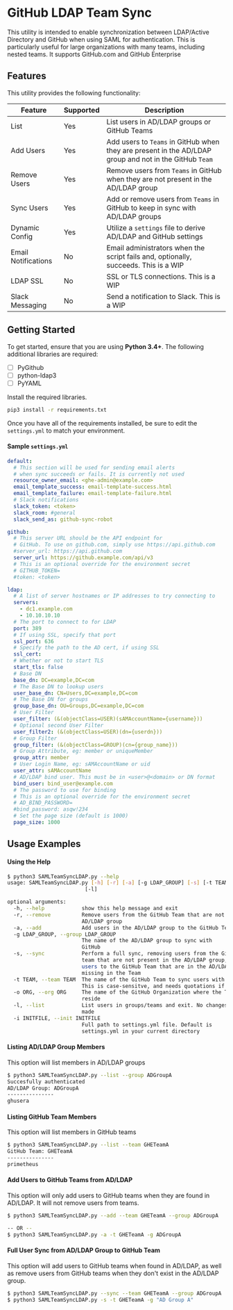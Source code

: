 # GitHub LDAP Team Sync
This utility is intended to enable synchronization between LDAP/Active Directory and GitHub when using SAML for authentication. This is particularly useful for large organizations with many teams, including nested teams. It supports GitHub.com and GitHub Enterprise

## Features
This utility provides the following functionality:

| Feature | Supported | Description | 
| --- | --- | --- |
| List | Yes | List users in AD/LDAP groups or GitHub Teams |
| Add Users | Yes | Add users to `Teams` in GitHub when they are present in the AD/LDAP group and not in the GitHub `Team` |
| Remove Users | Yes | Remove users from `Teams` in GitHub when they are not present in the AD/LDAP group |
| Sync Users | Yes | Add or remove users from `Teams` in GitHub to keep in sync with AD/LDAP groups |
| Dynamic Config | Yes | Utilize a `settings` file to derive AD/LDAP and GitHub settings |
| Email Notifications | No | Email administrators when the script fails and, optionally, succeeds. This is a WIP |
| LDAP SSL | No | SSL or TLS connections. This is a WIP |
| Slack Messaging | No | Send a notification to Slack. This is a WIP |

## Getting Started
To get started, ensure that you are using **Python 3.4+**. The following additional libraries are required:

- [ ] PyGithub
- [ ] python-ldap3
- [ ] PyYAML

Install the required libraries.

```bash
pip3 install -r requirements.txt
```

Once you have all of the requirements installed, be sure to edit the `settings.yml` to match your environment.

#### Sample `settings.yml`

```yaml
default:
  # This section will be used for sending email alerts
  # when sync succeeds or fails. It is currently not used
  resource_owner_email: <ghe-admin@example.com>
  email_template_success: email-template-success.html
  email_template_failure: email-template-failure.html
  # Slack notifications
  slack_token: <token>
  slack_room: #general
  slack_send_as: github-sync-robot

github:
  # This server URL should be the API endpoint for
  # GitHub. To use on github.com, simply use https://api.github.com
  #server_url: https://api.github.com
  server_url: https://github.example.com/api/v3
  # This is an optional override for the environment secret
  # GITHUB_TOKEN=
  #token: <token>

ldap:
  # A list of server hostnames or IP addresses to try connecting to
  servers:
    - dc1.example.com
    - 10.10.10.10
  # The port to connect to for LDAP
  port: 389
  # If using SSL, specify that port
  ssl_port: 636
  # Specify the path to the AD cert, if using SSL
  ssl_cert:
  # Whether or not to start TLS
  start_tls: false
  # Base DN
  base_dn: DC=example,DC=com
  # The Base DN to lookup users
  user_base_dn: CN=Users,DC=example,DC=com
  # The Base DN for groups
  group_base_dn: OU=Groups,DC=example,DC=com
  # User Filter
  user_filter: (&(objectClass=USER)(sAMAccountName={username}))
  # Optional second User Filter
  user_filter2: (&(objectClass=USER)(dn={userdn}))
  # Group Filter
  group_filter: (&(objectClass=GROUP)(cn={group_name}))
  # Group Attribute, eg: member or uniqueMember
  group_attr: member
  # User Login Name, eg: sAMAccountName or uid
  user_attr: sAMAccountName
  # AD/LDAP bind user. This must be in <user>@<domain> or DN format
  bind_user: bind_user@example.com
  # The password to use for binding
  # This is an optional override for the environment secret
  # AD_BIND_PASSWORD=
  #bind_password: asqw!234
  # Set the page size (default is 1000)
  page_size: 1000
```

## Usage Examples
#### Using the Help

```bash
$ python3 SAMLTeamSyncLDAP.py --help
usage: SAMLTeamSyncLDAP.py [-h] [-r] [-a] [-g LDAP_GROUP] [-s] [-t TEAM] [-o ORG]
                         [-l]

optional arguments:
  -h, --help            show this help message and exit
  -r, --remove          Remove users from the GitHub Team that are not in the
                        AD/LDAP group
  -a, --add             Add users in the AD/LDAP group to the GitHub Team
  -g LDAP_GROUP, --group LDAP_GROUP
                        The name of the AD/LDAP group to sync with
                        GitHub
  -s, --sync            Perform a full sync, removing users from the GitHub
                        team that are not present in the AD/LDAP group, and adding
                        users to the GitHub Team that are in the AD/LDAP group
                        missing in the Team
  -t TEAM, --team TEAM  The name of the GitHub Team to sync users with. 
                        This is case-sensitve, and needs quotations if the team name has spaces.
  -o ORG, --org ORG     The name of the GitHub Organization where the Teams
                        reside
  -l, --list            List users in groups/teams and exit. No changes are
                        made
  -i INITFILE, --init INITFILE
                        Full path to settings.yml file. Default is 
                        settings.yml in your current directory
```

#### Listing AD/LDAP Group Members
This option will list members in AD/LDAP groups
```bash
$ python3 SAMLTeamSyncLDAP.py --list --group ADGroupA
Succesfully authenticated
AD/LDAP Group: ADGroupA
---------------
ghusera
```

#### Listing GitHub Team Members
This option will list members in GitHub teams
```bash
$ python3 SAMLTeamSyncLDAP.py --list --team GHETeamA
GitHub Team: GHETeamA
---------------
primetheus
```

#### Add Users to GitHub Teams from AD/LDAP
This option will only add users to GitHub teams when they are found in AD/LDAP. It will not remove users from teams.
```bash
$ python3 SAMLTeamSyncLDAP.py --add --team GHETeamA --group ADGroupA

-- OR --
$ python3 SAMLTeamSyncLDAP.py -a -t GHETeamA -g ADGroupA
```

#### Full User Sync from AD/LDAP Group to GitHub Team
This option will add users to GitHub teams when found in AD/LDAP, as well as remove users from GitHub teams when they don't exist in the AD/LDAP group. 

```bash
$ python3 SAMLTeamSyncLDAP.py --sync --team GHETeamA --group ADGroupA
$ python3 SAMLTeamSyncLDAP.py -s -t GHETeamA -g "AD Group A"
```
